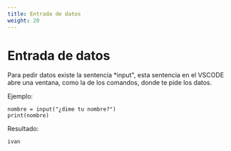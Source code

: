 ```yaml
---
title: Entrada de datos
weight: 20
---
```


# Entrada de datos

Para pedir datos existe la sentencia *input", esta sentencia en el VSCODE abre una ventana, como la de los comandos, donde te pide los datos.

Ejemplo:
```tpl
nombre = input("¿dime tu nombre?")
print(nombre)
```

Resultado:
```
ivan
```